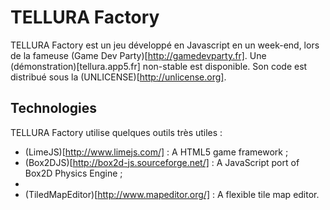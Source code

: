 TELLURA Factory
============

TELLURA Factory est un jeu développé en Javascript en un week-end, lors de la fameuse (Game Dev Party)[http://gamedevparty.fr].
Une (démonstration)[tellura.app5.fr] non-stable est disponible.
Son code est distribué sous la (UNLICENSE)[http://unlicense.org].

Technologies
------------
TELLURA Factory utilise quelques outils très utiles :
- (LimeJS)[http://www.limejs.com/] : A HTML5 game framework ;
- (Box2DJS)[http://box2d-js.sourceforge.net/] : A JavaScript port of Box2D Physics Engine ;
- 
- (TiledMapEditor)[http://www.mapeditor.org/] : A flexible tile map editor.



